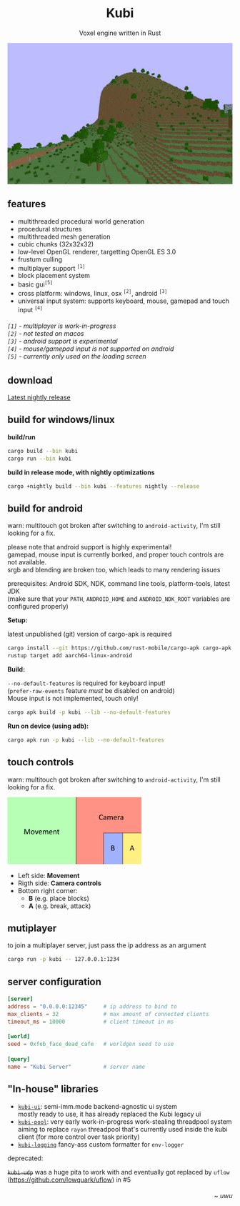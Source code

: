 <h1 align="center">Kubi</h1>
<p align="center">
  Voxel engine written in Rust
</p>
<div align="center">
  <img src=".readme/game.gif" width="512">
</div>

<h2>features</h2>

<p>
  <ul>
    <li>multithreaded procedural world generation</li>
    <li>procedural structures</li>
    <li>multithreaded mesh generation</li>
    <li>cubic chunks (32x32x32)</li>
    <li>low-level OpenGL renderer, targetting OpenGL ES 3.0</li>
    <li>frustum culling</li>
    <li>multiplayer support <sup><code>[1]</code></sup></li>
    <li>block placement system</li>
    <li>basic gui<sup><code>[5]</code></sup></li>
    <li>cross platform: windows, linux, osx <sup><code>[2]</code></sup>, android <sup><code>[3]</code></sup></li>
    <li>universal input system: supports keyboard, mouse, gamepad and touch input <sup><code>[4]</code></sup></li>
  </ul>
  <h6>
    <code>[1]</code> - multiplayer is work-in-progress<br>
    <code>[2]</code> - not tested on macos<br>
    <code>[3]</code> - android support is experimental<br>
    <code>[4]</code> - mouse/gamepad input is not supported on android<br>
  <code>[5]</code> - currently only used on the loading screen 
  </h6>
</p>

<h2>download</h2>
<a href="https://github.com/griffi-gh/kubi/releases/tag/nightly">Latest nightly release</a>

<h2>build for windows/linux</h2>

**build/run**

```bash
cargo build --bin kubi
cargo run --bin kubi
```

**build in release mode, with nightly optimizations**

```bash
cargo +nightly build --bin kubi --features nightly --release
```

<h2>build for android</h2>

warn: multitouch got broken after switching to `android-activity`, I'm still looking for a fix.  

please note that android support is highly experimental!\
gamepad, mouse input is currently borked, and proper touch controls are not available.\
srgb and blending are broken too, which leads to many rendering issues

prerequisites: Android SDK, NDK, command line tools, platform-tools, latest JDK\
(make sure that your `PATH`, `ANDROID_HOME` and `ANDROID_NDK_ROOT` variables are configured properly)

**Setup:**

latest unpublished (git) version of cargo-apk is required

```bash
cargo install --git https://github.com/rust-mobile/cargo-apk cargo-apk
rustup target add aarch64-linux-android
```

**Build:**

`--no-default-features` is required for keyboard input!\
(`prefer-raw-events` feature *must* be disabled on android)\
Mouse input is not implemented, touch only!

```bash
cargo apk build -p kubi --lib --no-default-features
```

**Run on device (using adb):**

```bash
cargo apk run -p kubi --lib --no-default-features
```

<h2>touch controls</h2>

warn: multitouch got broken after switching to `android-activity`, I'm still looking for a fix.

<img src=".readme/touch_controls.png" alt="touch control scheme" width="300">

- Left side: **Movement**
- Rigth side: **Camera controls**
- Bottom right corner:
  - **B** (e.g. place blocks)
  - **A** (e.g. break, attack)

<h2>mutiplayer</h2>

to join a multiplayer server, just pass the ip address as an argument

```sh
cargo run -p kubi -- 127.0.0.1:1234
```

<h2>server configuration</h2>

```toml
[server]
address = "0.0.0.0:12345"     # ip address to bind to
max_clients = 32              # max amount of connected clients
timeout_ms = 10000            # client timeout in ms

[world]
seed = 0xfeb_face_dead_cafe   # worldgen seed to use

[query]
name = "Kubi Server"          # server name
```

<h2>"In-house" libraries</h2>

- [`kubi-ui`](kubi-ui): semi-imm.mode backend-agnostic ui system\
  mostly ready to use, it has already replaced the Kubi legacy ui
- [`kubi-pool`](kubi-pool): very early work-in-progress work-stealing threadpool system\
  aiming to replace `rayon` threadpool that's currently used inside the kubi client (for more control over task priority)
- [`kubi-logging`](kubi-logging) fancy-ass custom formatter for `env-logger`

deprecated:

~~`kubi-udp`~~ was a huge pita to work with and eventually got replaced by `uflow` (https://github.com/lowquark/uflow) in #5

<h6 align="right"><i>~ uwu</i></h6>
